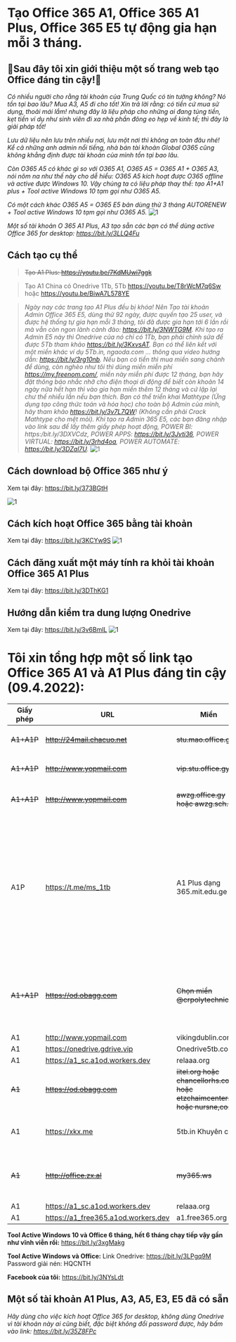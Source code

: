 # Tạo Office 365 A1, Office 365 A1 Plus, Office 365 E5 tự động gia hạn mỗi 3 tháng.
 
## 👯Sau đây tôi xin giới thiệu một số trang web tạo Office đáng tin cậy!👯 

_Có nhiều người cho rằng tài khoản của Trung Quốc có tin tưởng không? Nó tồn tại bao lâu? Mua A3, A5 đi cho tốt! Xin trả lời rằng: có tiền cứ mua sử dụng, thoải mái lắm! nhưng đây là liệu pháp cho những ai đang túng tiền, kẹt tiền ví dụ như sinh viên đi xa nhà phần đông eo hẹp về kinh tế; thì đây là giải pháp tốt!_

_Lưu dữ liệu nên lưu trên nhiều nơi, lưu một nơi thì không an toàn đâu nhé! Kể cả những anh admin nổi tiếng, nhà bán tài khoản Global O365 cũng không khẳng định được tài khoản của mình tồn tại bao lâu._

_Còn O365 A5 có khác gì so với O365 A1, O365 A5 = O365 A1 + O365 A3, nói nôm na như thế này cho dễ hiểu: O365 A5 kích hoạt được O365 offline và active được Windows 10. Vậy chúng ta có liệu pháp thay thế: tạo A1+A1 plus + Tool active Windows 10 tạm gọi như O365 A5._ 

_Có một cách khác O365 A5 = O365 E5 bản dùng thử 3 tháng AUTORENEW + Tool active Windows 10 tạm gọi như O365 A5._
![1](https://user-images.githubusercontent.com/82578024/162867102-dca2ef9e-f43d-44af-9c49-f90bc15b3a6e.jpg)

_Một số tài khoản O 365 A1 Plus, A3 tạo sẵn các bạn có thể dùng active Office 365 for desktop: https://bit.ly/3LLQ4Fu_

## Cách tạo cụ thể ##
>~~Tạo A1 Plus: https://youtu.be/7KdMUwi7ggk~~

>Tạo A1 China có Onedrive 1Tb, 5Tb https://youtu.be/T8rWcM7q6Sw hoặc https://youtu.be/BiwA7L578YE  

>_Ngày nay các trang tạo A1 Plus đều bị khóa! Nên Tạo tài khoản Admin Office 365 E5, dùng thử 92 ngày, được quyền tạo 25 user, và được hệ thống tự gia hạn mỗi 3 tháng, tôi đã được gia hạn tới 6 lần rồi mà vẫn còn ngon lành cành đào: https://bit.ly/3NWTG9M. Khi tạo ra Admin E5 này thì Onedrive của nó chỉ có 1Tb, bạn phải chỉnh sửa để được 5Tb tham khảo https://bit.ly/3KxvsAT. Bạn có thể liên kết với một miền khác ví dụ 5Tb.in, ngaoda.com ... thông qua video hướng dẫn: https://bit.ly/3rg10nb. Nếu bạn có tiền thì mua miền sang chảnh để dùng, còn nghèo như tôi thì dùng miền miễn phí https://my.freenom.com/, miền này miễn phí được 12 tháng, bạn hãy đặt thông báo nhắc nhỡ cho điện thoại di động để biết còn khoản 14 ngày nữa hết hạn thì vào gia hạn miền thêm 12 tháng và cứ lập lại chư thế nhiều lần nếu bạn thích. Bạn có thể triển khai Mathtype (Ứng dụng tạo công thức toán và hóa học) cho toàn bộ Admin của mình, hãy tham khảo https://bit.ly/3v7L7QW! (Không cần phải Crack Mathtype cho mệt mỏi). Khi tạo ra Admin 365 E5, các bạn đăng nhập vào link sau để lấy thêm giấy phép hoạt động, POWER BI: https:/bit.ly/3DXVCdz, POWER APPS: https://bit.ly/3Jvti36, POWER VIRTUAL: https://bit.ly/3rhd4oa, POWER AUTOMATE: https://bit.ly/3DZal7U._
![1](https://user-images.githubusercontent.com/82578024/162866315-ee675f07-f1df-49f9-ad5e-3a676f98cf87.jpg)


## Cách download bộ Office 365 như ý ## 

Xem tại đây: https://bit.ly/373BGtH 

![1](https://user-images.githubusercontent.com/82578024/162867549-b425316b-441c-4b36-9f6d-40a068cbff63.jpg)

## Cách kích hoạt Office 365 bằng tài khoản ##

Xem tại đây: https://bit.ly/3KCYw9S 
![1](https://user-images.githubusercontent.com/82578024/162868504-f13b1f2a-76a4-4dbe-819b-816ae899a47e.jpg)

## Cách đăng xuất một máy tính ra khỏi tài khoản Office 365 A1 Plus ##

Xem tại đây: https://bit.ly/3DThKG1 

## Hướng dẫn kiểm tra dung lượng Onedrive ##

Xem tại đây: https://bit.ly/3v6BmlL 
![1](https://user-images.githubusercontent.com/82578024/162869048-98f6a3c7-1c80-4639-b457-20a483dd57da.jpg)

# Tôi xin tổng hợp một số link tạo Office 365 A1 và A1 Plus đáng tin cậy (09.4.2022): 

Giấy phép | URL | Miền | Onedrive | Ghi chú
-- | -- | -- | -- | -- 
~~A1+A1P~~ | ~~http://24mail.chacuo.net~~ | ~~stu.mao.office.gy~~ | ~~Onedrive~~ | ~~Tham gia nhóm **Nuran.com** để nhận A1P~~
~~A1+A1P~~ | ~~http://www.yopmail.com~~ | ~~vip.stu.office.gy~~ | ~~Onedrive~~ | ~~Tham gia nhóm **Nuran.com** để nhận A1P~~
~~A1+A1P~~ | ~~http://www.yopmail.com~~ | ~~awzg.office.gy hoặc awzg.sch.lv~~ | ~~5TB~~ | ~~Tham gia nhóm **!爱我中国** để nhận A1P~~
A1P | https://t.me/ms_1tb  | A1 Plus dạng 365.mit.edu.ge | ~~Onedrive, Office online~~ | Tham gia nhóm Telegram https://t.me/ms_1tb đánh câu lệnh gởi nhóm /info yourgmail.com ví dụ: /info abc@gmail.com trong 14-30 ngày check mail có acc A1 Plus, ở trong nhóm 100 ngày được cấp G suite! Trang Telegram vẫn còn hoạt động bình thường.
~~A1+A1P~~|~~https://od.obagg.com~~|~~Chọn miền @crpolytechnic.in~~|~~1TB~~|~~Tạo xong có A1 Plus ngay! Cho đến ngày nay, trang này mới cập nhật và khi đăng kí bắt xác minh điện thoại 2 lần mới cho đăng kí~~.
A1 | http://www.yopmail.com | vikingdublin.com | 5Tb |  
A1 | https://onedrive.gdrive.vip | Onedrive5tb.com | 5TB | Hàng Việt Nam | 
A1 | https://a1_sc.a1od.workers.dev | relaaa.org | 5TB | 
~~A1~~ |~~https://od.obagg.com~~|~~iitel.org hoặc chancellorhs.com hoặc etzchaimcenter.org hoặc nursne,co.in~~|~~1Tb~~| 
A1 | https://xkx.me | 5tb.in Khuyên chọn | ~~Onedrive trước đây 5Tb,~~ giờ 1Tb | 
~~A1~~ | ~~http://office.zx.al~~ | ~~my365.ws~~ | ~~5TB~~ | ~~Chọn Office365学生对 tức For Students, chọn thằng còn lại là của Faculty~~|
A1 | https://a1_sc.a1od.workers.dev | relaaa.org | 5TB | 
A1 | https://a1_free365.a1od.workers.dev | a1.free365.org | 5TB | 

 **Tool Active Windows 10 và Office 6 tháng, hết 6 tháng chạy tiếp vậy gần như vĩnh viễn rồi:** https://bit.ly/3xgMakg 

**Tool Active Windows và Office:** Link Onedrive: https://bit.ly/3LPgq9M Password giải nén: HQCNTH

**Facebook của tôi:** https://bit.ly/3NYsLdt

## Một số tài khoản A1 Plus, A3, A5, E3, E5 đã có sẵn ##

_Hãy dùng cho việc kích hoạt Office 365 for desktop, không dùng Onedrive vì tài khoản này ai cũng biết, đặc biệt không đổi password được, hãy bấm vào link: https://bit.ly/35Z8FPc_
